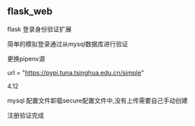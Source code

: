 ## flask_web
flask 登录身份验证扩展

简单的模拟登录通过从mysql数据库进行验证

更换pipenv源

url = "https://pypi.tuna.tsinghua.edu.cn/simple"

4.12

mysql 配置文件卸载secure配置文件中,没有上传需要自己手动创建

注册验证完成 

